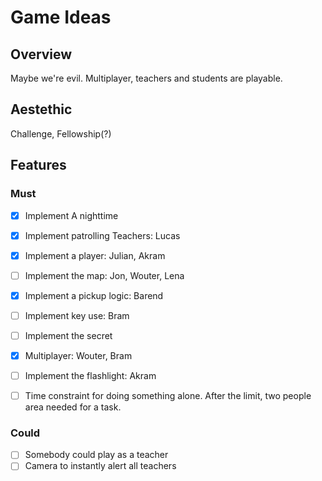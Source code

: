 # Game Ideas

## Overview

Maybe we're evil.
Multiplayer, teachers and students are playable.

## Aestethic

Challenge, Fellowship(?)

## Features

### Must

- [x] Implement A nighttime
- [x] Implement patrolling Teachers: Lucas
- [x] Implement a player: Julian, Akram
- [ ] Implement the map: Jon, Wouter, Lena
- [x] Implement a pickup logic: Barend
- [ ] Implement key use: Bram
- [ ] Implement the secret

- [x] Multiplayer: Wouter, Bram
- [ ] Implement the flashlight: Akram
- [ ] Time constraint for doing something alone. After the limit, two people area needed for a task.

### Could

- [ ] Somebody could play as a teacher
- [ ] Camera to instantly alert all teachers
